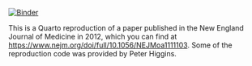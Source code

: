 [![Binder](https://mybinder.org/badge_logo.svg)](https://mybinder.org/v2/gh/mine-cetinkaya-rundel/indo-rct/HEAD)

This is a Quarto reproduction of a paper published in the New England Journal of Medicine in 2012, which you can find at <https://www.nejm.org/doi/full/10.1056/NEJMoa1111103>.
Some of the reproduction code was provided by Peter Higgins.
